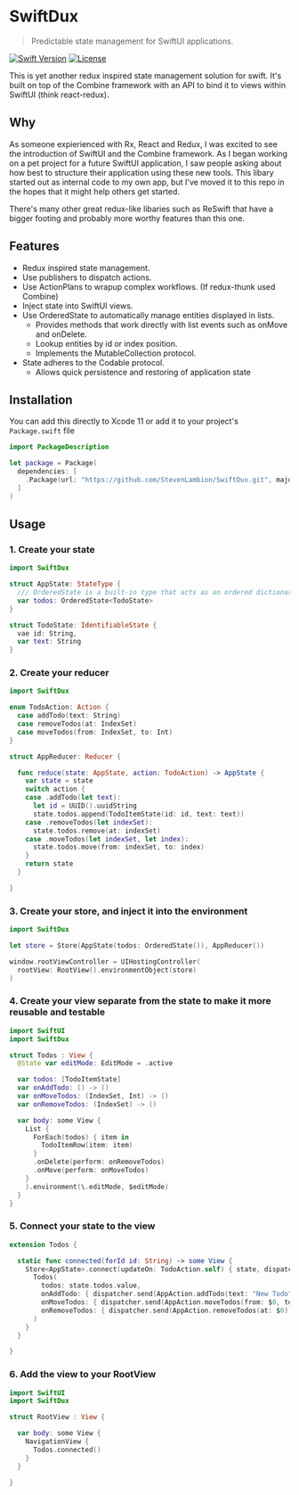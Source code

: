 # SwiftDux

> Predictable state management for SwiftUI applications.

[![Swift Version][swift-image]][swift-url]
[![License][license-image]][license-url]

<!-- [![Build Status][travis-image]][travis-url] -->

This is yet another redux inspired state management solution for swift. It's built on top of the Combine framework with an API to bind it to views within SwiftUI (think react-redux).

## Why

As someone expierienced with Rx, React and Redux, I was excited to see the introduction of SwiftUI and the Combine framework. As I began working on a pet project for a future SwiftUI application, I saw people asking about how best to structure their application using these new tools. This libary started out as internal code to my own app, but I've moved it to this repo in the hopes that it might help others get started.

There's many other great redux-like libaries such as ReSwift that have a bigger footing and probably more worthy features than this one.

## Features

- Redux inspired state management.
- Use publishers to dispatch actions.
- Use ActionPlans to wrapup complex workflows. (If redux-thunk used Combine)
- Inject state into SwiftUI views.
- Use OrderedState to automatically manage entities displayed in lists.
  - Provides methods that work directly with list events such as onMove and onDelete.
  - Lookup entities by id or index position.
  - Implements the MutableCollection protocol.
- State adheres to the Codable protocol.
  - Allows quick persistence and restoring of application state

## Installation

You can add this directly to Xcode 11 or add it to your project's `Package.swift` file

```swift
import PackageDescription

let package = Package(
  dependencies: [
    .Package(url: "https://github.com/StevenLambion/SwiftDux.git", majorVersion: 0, minor: 1)
  ]
)
```

## Usage

### 1. Create your state

```swift
import SwiftDux

struct AppState: StateType {
  /// OrderedState is a built-in type that acts as an ordered dictionary of substates.
  var todos: OrderedState<TodoState>
}

struct TodoState: IdentifiableState {
  vae id: String,
  var text: String
}
```

### 2. Create your reducer

```swift
import SwiftDux

enum TodoAction: Action {
  case addTodo(text: String)
  case removeTodos(at: IndexSet)
  case moveTodos(from: IndexSet, to: Int)
}

struct AppReducer: Reducer {

  func reduce(state: AppState, action: TodoAction) -> AppState {
    var state = state
    switch action {
    case .addTodo(let text):
      let id = UUID().uuidString
      state.todos.append(TodoItemState(id: id, text: text))
    case .removeTodos(let indexSet):
      state.todos.remove(at: indexSet)
    case .moveTodos(let indexSet, let index):
      state.todos.move(from: indexSet, to: index)
    }
    return state
  }

}
```

### 3. Create your store, and inject it into the environment

```swift
import SwiftDux

let store = Store(AppState(todos: OrderedState()), AppReducer())

window.rootViewController = UIHostingController(
  rootView: RootView().environmentObject(store)
)
```

### 4. Create your view separate from the state to make it more reusable and testable

```swift
import SwiftUI
import SwiftDux

struct Todos : View {
  @State var editMode: EditMode = .active

  var todos: [TodoItemState]
  var onAddTodo: () -> ()
  var onMoveTodos: (IndexSet, Int) -> ()
  var onRemoveTodos: (IndexSet) -> ()

  var body: some View {
    List {
      ForEach(todos) { item in
        TodoItemRow(item: item)
      }
      .onDelete(perform: onRemoveTodos)
      .onMove(perform: onMoveTodos)
    }
    ).environment(\.editMode, $editMode)
  }
}

```

### 5. Connect your state to the view

```swift
extension Todos {

  static func connected(forId id: String) -> some View {
    Store<AppState>.connect(updateOn: TodoAction.self) { state, dispatcher in
      Todos(
        todos: state.todos.value,
        onAddTodo: { dispatcher.send(AppAction.addTodo(text: "New Todo")) },
        onMoveTodos: { dispatcher.send(AppAction.moveTodos(from: $0, to: $1)) },
        onRemoveTodos: { dispatcher.send(AppAction.removeTodos(at: $0)) }
      )
    }
  }

}
```

### 6. Add the view to your RootView

```swift
import SwiftUI
import SwiftDux

struct RootView : View {

  var body: some View {
    NavigationView {
      Todos.connected()
    }
  }

}
```

[swift-image]: https://img.shields.io/badge/swift-5-orange.svg
[swift-url]: https://swift.org/
[license-image]: https://img.shields.io/badge/License-MIT-blue.svg
[license-url]: LICENSE
[travis-image]: https://img.shields.io/travis/dbader/node-datadog-metrics/master.svg
[travis-url]: https://travis-ci.org/dbader/node-datadog-metrics
[codebeat-image]: https://codebeat.co/badges/c19b47ea-2f9d-45df-8458-b2d952fe9dad
[codebeat-url]: https://codebeat.co/projects/github-com-vsouza-awesomeios-com
